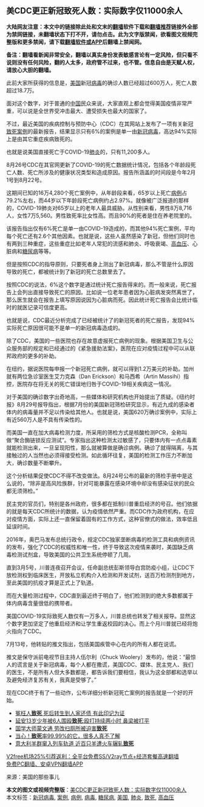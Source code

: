  <h2>美CDC更正新冠致死人数：实际数字仅11000余人</h2> <p class="notice"><b>大陆网友注意：本文中的链接除此处和文末的<a href="https://github.com/bannedbook/fanqiang" >翻墙</a>软件下载和<a href="https://github.com/killgcd/justmysocks/blob/master/README.md">翻墙推荐</a>链接外全部为禁网链接，未翻墙状态下打不开，请勿点击。此为文字版禁闻，欲看图文视频完整版和更多禁闻，请下载<a href="https://github.com/bannedbook/fanqiang">翻墙软件或APP</a>后翻墙上禁闻网。</p><p>备注：翻墙看新闻非常安全，翻墙以真实身份发表敏感言论有一定风险，但只看不说则没有任何风险，翻的人太多，政府管不过来，也不管。信息自由是天赋人权，请放心大胆的翻墙。</b></p>  <div class="entry"> <p>此前大家所获得的信息是，<a href="https://www.bannedbook.org/bnews/tag/%e7%be%8e%e5%9b%bd/" class="st_tag internal_tag" rel="tag" title="标签 美国 下的日志">美国</a>新冠<a href="https://www.bannedbook.org/bnews/tag/%e7%97%85%e6%af%92/" class="st_tag internal_tag" rel="tag" title="标签 病毒 下的日志">病毒</a>的确诊人数已经超过600万人，死亡人数超过18.7万。</p> <p>面对这个数字，对于普通的<span class='wp_keywordlink_affiliate'><a href="https://www.bannedbook.org/" title="中国" target="_blank">中国</a></span>民众来说，大家直观上都会觉得美国疫情非常严重，可以说是全世界受冲击最大、遭受损失也最大的国家了。</p> <p>不过，最近美国的疾病控制与预防中心（CDC）在其网站上发布了一项有关新冠<a href="https://www.bannedbook.org/bnews/tag/%E8%87%B4%E6%AD%BB/" class="st_tag internal_tag" rel="tag" title="标签 致死 下的日志">致死</a><a href="https://www.bannedbook.org/bnews/tag/%E6%A1%88%E4%BE%8B/" class="st_tag internal_tag" rel="tag" title="标签 案例 下的日志">案例</a>的最新报告，结果显示只有6%的案例是单一由<a href="https://www.bannedbook.org/bnews/tag/%e6%96%b0%e5%86%a0%e7%97%85%e6%af%92/" class="st_tag internal_tag" rel="tag" title="标签 新冠病毒 下的日志">新冠病毒</a>，高达94%实际上是由其它重症疾病致死的。</p> <p>也就是说美国直接死亡于COVID-19<a href="https://www.bannedbook.org/bnews/tag/%e8%82%ba%e7%82%8e/" class="st_tag internal_tag" rel="tag" title="标签 肺炎 下的日志">肺炎</a>的，只有11,200多人。</p> <p>8月26号CDC在其官网更新了COVID-19的死亡数据统计情况，包括各个年龄段死亡人数、死亡所涉及的健康状况类型和造成原因。报告所涵盖的时间段是今年2月1号到8月22号。</p> <p>这期间已知的16万4,280个死亡案例中，从年龄段来看，65岁以上死亡<a href="https://www.bannedbook.org/bnews/tag/%E7%97%85%E4%BE%8B/" class="st_tag internal_tag" rel="tag" title="标签 病例 下的日志">病例</a>占79.2%左右，而44岁以下年龄段死亡病例约占2.97%。就像被广泛报道的那样的，COVID-19肺炎对65岁以上的老年人最具威胁。从性别来看，男性8万8,716人，女性7万5,560。男性致死率比女性高。而且90%的死者是住在养老院里的。</p>  <p>该报告指出仅有6%死亡是单一由COVID-19造成的，而其他94%死亡案例，平均每个死亡还有2.6个其他因素。也就是说，这些人虽然感染了新冠，但他们同时也有两到三种重症，这些重症比如老年人常犯的流感和肺炎、呼吸衰竭、<a href="https://www.bannedbook.org/bnews/tag/%e9%ab%98%e8%a1%80%e5%8e%8b/" class="st_tag internal_tag" rel="tag" title="标签 高血压 下的日志">高血压</a>、心脏病和<a href="https://www.bannedbook.org/bnews/tag/%e7%b3%96%e5%b0%bf%e7%97%85/" class="st_tag internal_tag" rel="tag" title="标签 糖尿病 下的日志">糖尿病</a>等等。</p> <p>但是按照CDC的指导原则，只要死者身上测出了新冠病毒，那么不管是什么原因导致的死亡，都被统计到了新冠的死亡总数里去了。</p> <p>按照CDC的说法，6%这个数字是通过统计死亡报告得来的。而一般来说，死亡报告上会列出直接导致死亡的原因。比如说一位老年患者因为心脏病发突然离世了，那么医生就会在报告上填写原因说因为心脏病而死。因此统计死亡报告会比统计临时的就医记录可信度更高。</p> <p>也就是说，CDC最近分析完成了已经被统计了的新冠死者的死亡报告，发现94%实际死亡原因很可能不是单一的新冠病毒造成的。</p> <p>除了CDC，美国的一些医院也存在故意虚报死亡病例的现象。根据美国卫生与公众服务部的规定和已经通过的《紧急援助法案》，医院在应对疫情过程中可以从联邦政府的更多的补助。</p> <p>在纽约，据说医院每申报一个新冠死亡病例，就可以得到1.2万美元的补助。加州就有两位急诊室医生艾力克森（Dan Erickson）和马西希（Artin Massihi）指控，医院存在将无关的死亡错误地归咎于COVID-19相关疾病这一情况。</p>  <p>对于美国的确诊数字出奇地高，一些媒体和研究机构也开始提出了质疑。《纽约时报》8月29号报导指出，根据7月份的美国新冠筛检研究显示，有近九成的感染者体内的病毒量并不足以传染给其他人。也就是说，美国620万确诊案例中，实际上有近560万人是不具有传染性的。</p> <p>而美国一直在加大病毒检测力度，所采用的筛检方式是核酸检测PCR，全称叫做“聚合酶链锁反应测试”。专家指出这种检测太过敏感了，只要体内有一点点毒素就能检测出来，一旦呈现阳性，那么就被算做是确诊病例。确诊了就得隔离，与其接触过的人当然也必须得接受检测。如此循环往复，美国的检测工作压力不断加大，确诊数量不断攀升。</p> <p>这个分析结果促使CDC不得不改变做法。8月24号公布的最新的筛检手册中是这么说的，“除非是高风险族群，针对可能暴露在感染环境中却没有感染征状的民众都无须筛检。”</p> <p>民主党的官员们，特别是各州政府，很多都在抵制川普重启经济的号召。他们依据的就是每天CDC所统计的数据，认为疫情依然严重。而CDC作为政府机构，在应对疫情方面，实际上还一直保留着固有的工作方式，这种官僚式的做法，效率低且延误时间。</p> <p>2016年，奥巴马发布总统行政令，规定CDC独家垄断病毒的检测工具和病例资讯的发布，强化了CDC的权威性和唯一性，终于导致这次疫情来袭时，美国缺乏病毒检测试剂盒，导致美国的公共卫生系统停顿了几周。</p> <p>直到3月5号，川普连夜召开会议，任命副总统彭斯领导白宫防疫小组，让CDC下放检测权到临床医生，开放私立机构介入检测和开发试剂，送百万检测剂到地方，至此美国的抗疫才算是正式上了轨道。</p>  <p>而在大量检测过程中，CDC直到最近终于明白了，他们检测到的绝大多数都属于体内病毒含量很低的携带者。</p> <p>美国COVID-19实际致死人数仅有一万多人，川普总统也转发了相关报导。显然这个数字更加坚定了他重启经济和让学生重返校园的决心。而上个月川普就已经将炮火指向了CDC。</p> <p>7月13号，他转贴的推文指出，包括美国疾管中心在内的所有人都在说谎。</p> <p>推文是保守派前电视节目主持人伍尔利（Chuck Woolery）发布的，他说：“最惊人的谎言是关于新冠病毒，每个人都在撒谎，美国CDC、媒体、民主党人、我们的医生，不是所有人但大多数都是，都告诉我们要相信，我认为这全部都和选举以及避免经济复苏有关，我真是受够了。”</p> <p>现在CDC终于有了一些动作，公布详细分析新冠死亡案例的报告就是一个好的开始。</p> <ul class='op-related-articles' title='相关阅读'> <li><a href='https://www.bannedbook.org/bnews/comments/20201204/1441773.html' target='_blank'>冤枉人<b>致死</b> 死后转生到人家还债 有此印记为证</a></li> <li><a href='https://www.bannedbook.org/bnews/baitai/20201203/1441359.html' target='_blank'>延安13岁少年被6人围殴<b>致死</b>:殴打持续两小时 鼻梁被打平</a></li> <li><a href='https://www.bannedbook.org/bnews/lifebaike/20201202/1440650.html' target='_blank'>国学大师蒙文通 劳改扫厕所被迫害<b>致死</b></a></li> <li><a href='https://www.bannedbook.org/bnews/comments/20201201/1440164.html' target='_blank'>当心！<b>致死</b>率99.99%的它，很多人真不了解</a></li> <li><a href='https://www.bannedbook.org/bnews/baitai/20201201/1440109.html' target='_blank'>意大利羊群窜入列车轨道 近百只羊遭火车辗轧<b>致死</b></a></li> </ul> <p class="texttj"> <a href="https://github.com/bannedbook/fanqiang/wiki/V2ray%E6%9C%BA%E5%9C%BA" target="_blank">V2free机场25%引荐返利：全平台免费SS/V2ray节点+经济套餐高速翻墙</a><br/> <a href="https://github.com/bannedbook/fanqiang/wiki/%E7%A6%81%E9%97%BB%E7%BD%91%E5%AE%89%E5%8D%93%E7%BF%BB%E5%A2%99%E6%96%B0%E9%97%BBAPP" target="_blank">免费PC翻墙、安卓VPN翻墙APP</a></p><p> 来源：美国的那些事儿 </p> <a name='sharetosocial'></a>       <div><b>本文的图文或视频完整版</b>：<a href='https://www.bannedbook.org/bnews/cnnews/20201204/1442073.html'>美CDC更正新冠致死人数：实际数字仅11000余人</a></div>  </div><!--END ENTRY--> <div class="postfooter"> <div>本文标签：<a href="https://www.bannedbook.org/bnews/tag/%e6%96%b0%e5%86%a0%e7%97%85%e6%af%92/" rel="tag">新冠病毒</a>, <a href="https://www.bannedbook.org/bnews/tag/%E6%A1%88%E4%BE%8B/" rel="tag">案例</a>, <a href="https://www.bannedbook.org/bnews/tag/%E7%97%85%E4%BE%8B/" rel="tag">病例</a>, <a href="https://www.bannedbook.org/bnews/tag/%e7%97%85%e6%af%92/" rel="tag">病毒</a>, <a href="https://www.bannedbook.org/bnews/tag/%e7%b3%96%e5%b0%bf%e7%97%85/" rel="tag">糖尿病</a>, <a href="https://www.bannedbook.org/bnews/tag/%e7%be%8e%e5%9b%bd/" rel="tag">美国</a>, <a href="https://www.bannedbook.org/bnews/tag/%e8%82%ba%e7%82%8e/" rel="tag">肺炎</a>, <a href="https://www.bannedbook.org/bnews/tag/%E8%87%B4%E6%AD%BB/" rel="tag">致死</a>, <a href="https://www.bannedbook.org/bnews/tag/%e9%ab%98%e8%a1%80%e5%8e%8b/" rel="tag">高血压</a></div>  </div><!--END POSTFOOTER--> 
